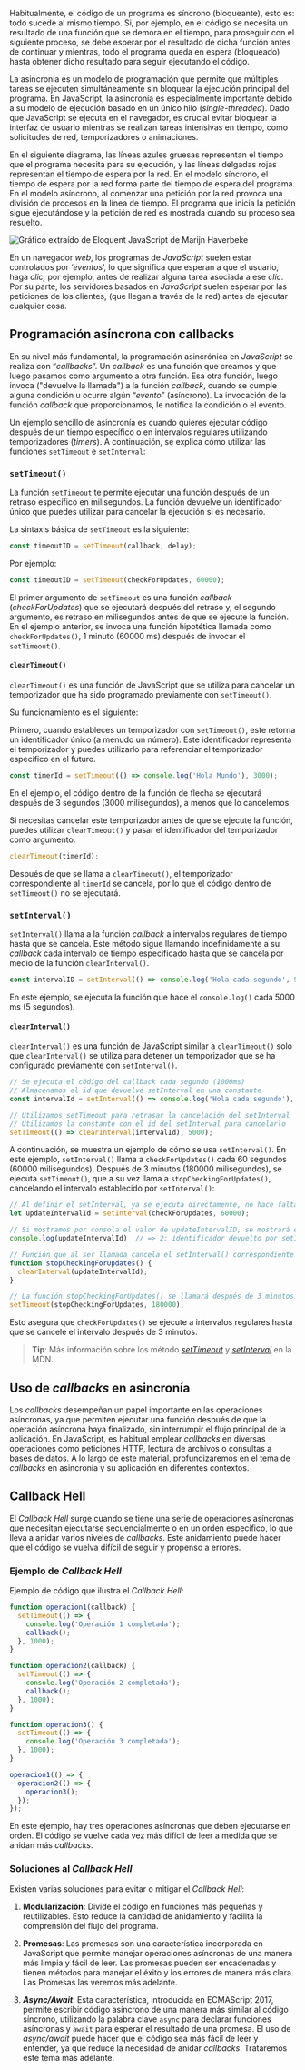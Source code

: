 
Habitualmente, el código de un programa es síncrono (bloqueante), esto es: todo sucede al mismo tiempo. Si, por ejemplo, en el código se necesita un resultado de una función que se demora en el tiempo, para proseguir con el siguiente proceso, se debe esperar por el resultado de dicha función antes de continuar y mientras, todo el programa queda en espera (bloqueado) hasta obtener dicho resultado para seguir ejecutando el código.

La asincronía es un modelo de programación que permite que múltiples tareas se ejecuten simultáneamente sin bloquear la ejecución principal del programa. En JavaScript, la asincronía es especialmente importante debido a su modelo de ejecución basado en un único hilo (_single-threaded_). Dado que JavaScript se ejecuta en el navegador, es crucial evitar bloquear la interfaz de usuario mientras se realizan tareas intensivas en tiempo, como solicitudes de red, temporizadores o animaciones.

En el siguiente diagrama, las líneas azules gruesas representan el tiempo que el programa necesita para su ejecución, y las líneas delgadas rojas representan el tiempo de espera por la red. En el modelo síncrono, el tiempo de espera por la red forma parte del tiempo de espera del programa. En el modelo asíncrono, al comenzar una petición por la red provoca una división de procesos en la línea de tiempo. El programa que inicia la petición sigue ejecutándose y la petición de red es mostrada cuando su proceso sea resuelto.

![Gráfico extraído de Eloquent JavaScript de Marijn Haverbeke](./images/JS_async_vs_sync_example.png)


En un navegador _web_, los programas de _JavaScript_ suelen estar controlados por ‘_eventos_’, lo que significa que esperan a que el usuario, haga _clic,_ por ejemplo, antes de realizar alguna tarea asociada a ese _clic_. Por su parte, los servidores basados en _JavaScript_ suelen esperar por las peticiones de los clientes, (que llegan a través de la red) antes de ejecutar cualquier cosa.


## Programación asíncrona con callbacks

En su nivel más fundamental, la programación asincrónica en _JavaScript_ se realiza con “_callbacks_”. Un _callback_ es una función que creamos y que luego pasamos como argumento a otra función. Esa otra función, luego invoca ("devuelve la llamada") a la función _callback_, cuando se cumple alguna condición u ocurre algún “_evento_” (asíncrono). La invocación de la función _callback_ que proporcionamos, le notifica la condición o el evento.

Un ejemplo sencillo de asincronía es cuando quieres ejecutar código después de un tiempo específico o en intervalos regulares utilizando temporizadores (_timers_). A continuación, se explica cómo utilizar las funciones `setTimeout` e `setInterval`:

### `setTimeout()`

La función `setTimeout` te permite ejecutar una función después de un retraso específico en milisegundos. La función devuelve un identificador único que puedes utilizar para cancelar la ejecución si es necesario.

La sintaxis básica de `setTimeout` es la siguiente:

```JavaScript
const timeoutID = setTimeout(callback, delay);
```

Por ejemplo:

```JavaScript
const timeoutID = setTimeout(checkForUpdates, 60000);
```

El primer argumento de `setTimeout` es una función _callback_ (_checkForUpdates_) que se ejecutará después del retraso y, el segundo argumento, es retraso en milisegundos antes de que se ejecute la función. En el ejemplo anterior, se invoca una función hipotética llamada como `checkForUpdates()`, 1 minuto (60000 ms) después de invocar el `setTimeout()`.


#### `clearTimeout()`

`clearTimeout()` es una función de JavaScript que se utiliza para cancelar un temporizador que ha sido programado previamente con `setTimeout()`.

Su funcionamiento es el siguiente:

Primero, cuando estableces un temporizador con `setTimeout()`, este retorna un identificador único (a menudo un número). Este identificador representa el temporizador y puedes utilizarlo para referenciar el temporizador específico en el futuro.

```JavaScript
const timerId = setTimeout(() => console.log('Hola Mundo'), 3000);
```

En el ejemplo, el código dentro de la función de flecha se ejecutará después de 3 segundos (3000 milisegundos), a menos que lo cancelemos.

Si necesitas cancelar este temporizador antes de que se ejecute la función, puedes utilizar `clearTimeout()` y pasar el identificador del temporizador como argumento.

```JavaScript
clearTimeout(timerId);
```

Después de que se llama a `clearTimeout()`, el temporizador correspondiente al `timerId` se cancela, por lo que el código dentro de `setTimeout()` no se ejecutará.


### `setInterval()`

`setInterval()` llama a la función _callback_ a intervalos regulares de tiempo hasta que se cancela. Este método sigue llamando indefinidamente a su _callback_ cada intervalo de tiempo especificado hasta que se cancela por medio de la función `clearInterval()`.

```JavaScript
const intervalID = setInterval(() => console.log('Hola cada segundo', 5000);
```

En este ejemplo, se ejecuta la función que hace el `console.log()` cada 5000 ms (5 segundos).


#### `clearInterval()`

`clearInterval()` es una función de JavaScript similar a `clearTimeout()` solo que `clearInterval()` se utiliza para detener un temporizador que se ha configurado previamente con `setInterval()`.

```JavaScript
// Se ejecuta el código del callback cada segundo (1000ms)
// Almacenamos el id que devuelve setInterval en una constante
const intervalId = setInterval(() => console.log('Hola cada segundo'), 1000);

// Utilizamos setTimeout para retrasar la cancelación del setInterval
// Utilizamos la constante con el id del setInterval para cancelarlo
setTimeout(() => clearInterval(intervalId), 5000);
```

A continuación, se muestra un ejemplo de cómo se usa `setInterval()`. En este ejemplo, `setInterval()` llama a `checkForUpdates()` cada 60 segundos (60000 milisegundos). Después de 3 minutos (180000 milisegundos), se ejecuta `setTimeout()`, que a su vez llama a `stopCheckingForUpdates()`, cancelando el intervalo establecido por `setInterval()`:

```JavaScript
// Al definir el setInterval, ya se ejecuta directamente, no hace falta invocarlo
let updateIntervalId = setInterval(checkForUpdates, 60000);

// Si mostramos por consola el valor de updateIntervalID, se mostrará el ID asignado al dicho setInterval
console.log(updateIntervalId)  // => 2: identificador devuelto por setInterval() 

// Función que al ser llamada cancela el setInterval() correspondiente al 'id' almacenado en la variable updateIntervalId.
function stopCheckingForUpdates() {
  clearInterval(updateIntervalId);
}

// La función stopCheckingForUpdates() se llamará después de 3 minutos (180000ms) y el setInterval del checkForUpdates será cancelado
setTimeout(stopCheckingForUpdates, 180000);

```

Esto asegura que `checkForUpdates()` se ejecute a intervalos regulares hasta que se cancele el intervalo después de 3 minutos.

>**Tip**: Más información sobre los método _[setTimeout](https://developer.mozilla.org/es/docs/Web/API/setTimeout)_ y _[setInterval](https://developer.mozilla.org/es/docs/Web/API/setInterval)_ en la MDN.


## Uso de _callbacks_ en asincronía

Los _callbacks_ desempeñan un papel importante en las operaciones asíncronas, ya que permiten ejecutar una función después de que la operación asíncrona haya finalizado, sin interrumpir el flujo principal de la aplicación. En JavaScript, es habitual emplear _callbacks_ en diversas operaciones como peticiones HTTP, lectura de archivos o consultas a bases de datos. A lo largo de este material, profundizaremos en el tema de _callbacks_ en asincronía y su aplicación en diferentes contextos.


## Callback Hell

El _Callback Hell_ surge cuando se tiene una serie de operaciones asíncronas que necesitan ejecutarse secuencialmente o en un orden específico, lo que lleva a anidar varios niveles de _callbacks_. Este anidamiento puede hacer que el código se vuelva difícil de seguir y propenso a errores.

### **Ejemplo de _Callback Hell_**

Ejemplo de código que ilustra el _Callback Hell_:

```JavaScript
function operacion1(callback) {
  setTimeout(() => {
    console.log('Operación 1 completada');
    callback();
  }, 1000);
}

function operacion2(callback) {
  setTimeout(() => {
    console.log('Operación 2 completada');
    callback();
  }, 1000);
}

function operacion3() {
  setTimeout(() => {
    console.log('Operación 3 completada');
  }, 1000);
}

operacion1(() => {
  operacion2(() => {
    operacion3();
  });
});
```

En este ejemplo, hay tres operaciones asíncronas que deben ejecutarse en orden. El código se vuelve cada vez más difícil de leer a medida que se anidan más _callbacks_.


### **Soluciones al _Callback Hell_**

Existen varias soluciones para evitar o mitigar el _Callback Hell_:

1. **Modularización**: Divide el código en funciones más pequeñas y reutilizables. Esto reduce la cantidad de anidamiento y facilita la comprensión del flujo del programa.
    
2. **Promesas**: Las promesas son una característica incorporada en JavaScript que permite manejar operaciones asíncronas de una manera más limpia y fácil de leer. Las promesas pueden ser encadenadas y tienen métodos para manejar el éxito y los errores de manera más clara. Las Promesas las veremos más adelante.
    
3. **_Async/Await_**: Esta característica, introducida en ECMAScript 2017, permite escribir código asíncrono de una manera más similar al código síncrono, utilizando la palabra clave `async` para declarar funciones asíncronas y `await` para esperar el resultado de una promesa. El uso de _async/await_ puede hacer que el código sea más fácil de leer y entender, ya que reduce la necesidad de anidar _callbacks_. Trataremos este tema más adelante.


